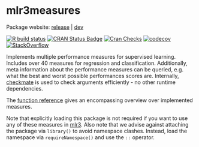 # mlr3measures

Package website: [release](https://mlr3measures.mlr-org.com/) | [dev](https://mlr3measures.mlr-org.com/dev)

[![R build status](https://github.com/mlr-org/mlr3measures/workflows/R-CMD-check/badge.svg)](https://github.com/mlr-org/mlr3measures/actions)
[![CRAN Status Badge](https://www.r-pkg.org/badges/version-ago/mlr3measures)](https://cran.r-project.org/package=mlr3measures)
[![Cran Checks](https://cranchecks.info/badges/worst/mlr3measures)](https://cran.r-project.org/web/checks/check_results_mlr3measures.html)
[![codecov](https://codecov.io/gh/mlr-org/mlr3measures/branch/master/graph/badge.svg)](https://codecov.io/gh/mlr-org/mlr3measures)
[![StackOverflow](https://img.shields.io/badge/stackoverflow-mlr3-orange.svg)](https://stackoverflow.com/questions/tagged/mlr3)

Implements multiple performance measures for supervised learning.
Includes over 40 measures for regression and classification.
Additionally, meta information about the performance measures can be queried, e.g. what the best and worst possible performances scores are.
Internally, [checkmate](https://CRAN.R-project.org/package=checkmate) is used to check arguments efficiently - no other runtime dependencies.

The [function reference](https://mlr3measures.mlr-org.com/reference/index.html) gives an encompassing overview over implemented measures.

Note that explicitly loading this package is not required if you want to use any of these measures in [mlr3](https://mlr3.mlr-org.com).
Also note that we advise against attaching the package via `library()` to avoid namespace clashes.
Instead, load the namespace via `requireNamespace()` and use the `::` operator.
